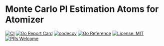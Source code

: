 # Monte Carlo PI Estimation Atoms for Atomizer

[![CI](https://github.com/devnw/montecarlopi/actions/workflows/build.yml/badge.svg)](https://github.com/devnw/montecarlopi/actions)
[![Go Report Card](https://goreportcard.com/badge/atomizer.io/montecarlopi)](https://goreportcard.com/report/atomizer.io/montecarlopi)
[![codecov](https://codecov.io/gh/devnw/montecarlopi/branch/main/graph/badge.svg)](https://codecov.io/gh/devnw/montecarlopi)
[![Go Reference](https://pkg.go.dev/badge/atomizer.io/montecarlopi.svg)](https://pkg.go.dev/atomizer.io/montecarlopi)
[![License: MIT](https://img.shields.io/badge/License-MIT-yellow.svg)](https://opensource.org/licenses/MIT)
[![PRs Welcome](https://img.shields.io/badge/PRs-welcome-brightgreen.svg)](http://makeapullrequest.com)

